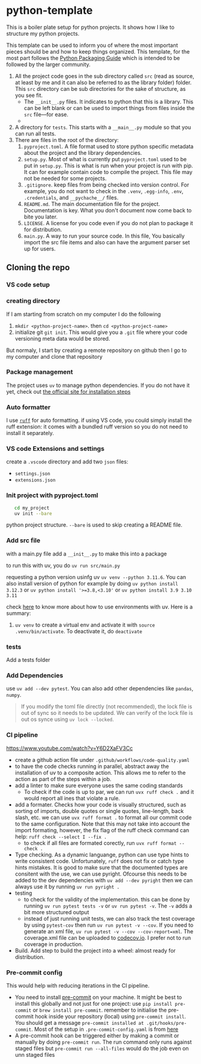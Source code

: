 # python-template
This is a boiler plate setup for python projects. It shows how I like to structure my
python projects.

This template can be used to inform you of where the most important pieces should be and
how to keep things organized. This template, for the most part follows the [Python
Packaging Guide](https://packaging.python.org/en/latest/tutorials/packaging-projects/)
which is intended to be followed by the larger community.

1. All the project code goes in the sub directory called `src` (read as source, at least by
me and it can also be referred to as the library folder) folder. This `src` directory
can be sub directories for the sake of structure, as you see fit.
    - The `__init__.py` files. It indicates to python that this is a library. This can
      be left blank or can be used to import things from files inside the `src`
      file––for ease.
    - 
2. A directory for `tests`. This starts with a `__main__.py` module so that you can run
   all tests.
3. There are files in the root of the directory:
   1. `pyproject.toml`. A file format used to store python specific metadata about the
      project and the library dependencies.
   2. `setup.py`. Most of what is currently put `pyproject.toml` used to be put in
      `setup.py`. This is what is run when your project is run with pip. It can for
      example contain code to compile the project. This file may not be needed for some
      projects.
   3. `.gitignore`. keep files from being checked into version control. For example, you
      do not want to check in the `.venv`, `.egg-info`, `.env`, `.credentials`, and `__pychache__/` files.
   4. `README.md`. The main documentation file for the project. Documentation is key.
      What you don't document now come back to bite you later.
   5. `LICENSE`. A license for you code even if you do not plan to package it for distribution.
   6. `main.py`. A way to run your source code. In this file, You basically import the
      src file items and also can have the argument parser set up for users.

## Cloning the repo

### VS code setup
### creating directory
If I am starting from scratch on my computer I do the following
1. `mkdir <python-project-name>`. then `cd <python-project-name>`
2. initialize git `git init`. This would give you a `.git` file where your code
   versioning meta data would be stored. 

But normaly, I start by creating a remote repository on github then I go to my computer
and clone that repository

### Package management
The project uses `uv` to manage python dependencies. If you do not have it yet, check out [the official site for
installation
steps](https://docs.astral.sh/uv/getting-started/installation/#standalone-installer)

### Auto formatter
I use [`ruff`](https://docs.astral.sh/ruff/installation/) for auto formatting. if using
VS code, you could simply install the ruff extension: it comes with a bundled ruff
version so you do not need to install it separately.

### VS code Extensions and settings

create a `.vscode` directory and add two `json` files:
- `settings.json`
- `extensions.json`

### Init project with pyproject.toml
```sh
   cd my_project
   uv init --bare
```

python project structure. `--bare` is used to skip creating a README file.

### Add src file 
with a main.py file
add a `__init__.py` to make this into a package

to run this with uv, you do `uv run src/main.py`

requesting a python version usinfg uv `uv venv --python 3.11.6`. You can also install
version of python for example by doing `uv python install 3.12.3` or `uv python install
'>=3.8,<3.10'` or `uv python install 3.9 3.10 3.11`

check [here](https://docs.astral.sh/uv/pip/environments/) to know more about how to use
environments with uv. Here is a summary:
1. `uv venv` to create a virtual env and activate it with `source .venv/bin/activate`.
   To deactivate it, do `deactivate`

### tests
Add a tests folder

### Add Dependencies

use `uv add --dev pytest`. You can also add other dependencies like `pandas`, `numpy`.

> If you modify the toml file directly (not recommended), the lock file is out of sync
> so it needs to be updated. We can verify of the lock file is out os synce using  `uv
> lock --locked`.




### CI pipeline
https://www.youtube.com/watch?v=Y6D2XaFV3Cc

- create a github action file under `.github/workflows/code-quality.yaml`
- to have the code checks running in parallel, abstract away the installation of uv to a
  composite action. This allows me to refer to the action as part of the steps within a
  job.
- add a linter to make sure everyone uses the same coding standards
  - To check if the code is up to par, we can run `uvx ruff check .` and it would report
    all ines that violate a rule.
- add a formater. Checks how your code is visually structured, such as sorting of
  imports, double quotes or single quotes, line-length, back slash, etc. we can use `uvx
  ruff format .` to format all our commit code to the same configuration. Note that this
  may not take into account the import formating, however, the fix flag of the ruff
  check command can help:  `ruff check
  --select I --fix .` 
    - to check if all files are formated corectly, run `uvx ruff format --check .`
- Type checking. As a dynamic languange, python can use type hints to write consistent
  code. Unfortunately, `ruff` does not fix or catch type hints mistakes. It is good to
  make sure that the documented types are consitent with the use, we can use pyright.
  Ofcourse this needs to be added to the dev dependencies with `uv add --dev pyright`
  then we can always use it by running `uv run pyright .`
- testing 
  - to check for the validity of the implementation. this can be done by running
  `uv run pytest tests -v` or `uv run pytest -v`. The `-v` adds a bit more structured
  output
  - instead of just running unit tests, we can also track the test coverage by using
    `pytest-cov` then run `uv run pytest -v --cov`. If you need to generate an xml file,
    `uv run pytest -v --cov --cov-report=xml`. The coverage.xml file can be uploaded to
    [codecov.io](https://about.codecov.io/). I prefer not to run coverage in production.
- Build. Add step to build the project into a wheel: almost ready for distribution. 



### Pre-commit config
This would help with reducing iterations in the CI pipeline.
- You need to install [pre-commit](https://pre-commit.com/) on your machine. It might be
  best to install this globally and not just for one project: use `pip install
  pre-commit`  or  `brew install pre-commit`. remember to initialise the pre-commit hook
  inside your repository (local) using `pre-commit install`. You should get a message
  `pre-commit installed at .git/hooks/pre-commit`. Most of the setup in
  `.pre-commit-config.yaml` is from
  [here](https://docs.astral.sh/uv/guides/integration/pre-commit/)
- A pre-commit hook can be triggered either by making a commit or manually by doing
  `pre-commit run`. The run command only runs against staged files but
  `pre-commit run --all-files` would do the job even on unn staged files
